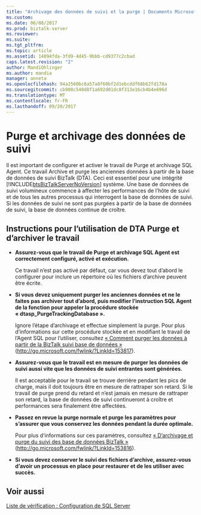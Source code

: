```yaml
---
title: "Archivage des données de suivi et la purge | Documents Microsoft"
ms.custom: 
ms.date: 06/08/2017
ms.prod: biztalk-server
ms.reviewer: 
ms.suite: 
ms.tgt_pltfrm: 
ms.topic: article
ms.assetid: 14094fda-3fd9-4d45-9bbb-cd9377c2cbad
caps.latest.revision: "2"
author: MandiOhlinger
ms.author: mandia
manager: anneta
ms.openlocfilehash: 94a2560bc8a57a8f60bf2d1ebcddf68b62fd178a
ms.sourcegitcommit: cb908c540d8f1a692d01dc8f313e16cb4b4e696d
ms.translationtype: MT
ms.contentlocale: fr-FR
ms.lasthandoff: 09/20/2017
---
```

# <a name="purging-and-archiving-tracking-data"></a>Purge et archivage des données de suivi
Il est important de configurer et activer le travail de Purge et archivage SQL Agent. Ce travail Archive et purge les anciennes données à partir de la base de données de suivi BizTalk (DTA). Ceci est essentiel pour une intégrité [!INCLUDE[btsBizTalkServerNoVersion](../includes/btsbiztalkservernoversion-md.md)] système. Une base de données de suivi volumineux commence à affecter les performances de l’hôte de suivi et de tous les autres processus qui interrogent la base de données de suivi. Si les données de suivi ne sont pas purgées à partir de la base de données de suivi, la base de données continue de croître.  
  
## <a name="guidelines-for-using-the-dta-purge-and-archive-job"></a>Instructions pour l’utilisation de DTA Purge et d’archiver le travail  
  
-   **Assurez-vous que le travail de Purge et archivage SQL Agent est correctement configuré, activé et exécution.**  
  
     Ce travail n’est pas activé par défaut, car vous devez tout d’abord le configurer pour inclure un répertoire où les fichiers d’archive peuvent être écrite.  
  
-   **Si vous devez uniquement purger les anciennes données et ne le faites pas archiver tout d’abord, puis modifier l’instruction SQL Agent de la fonction pour appeler la procédure stockée « dtasp_PurgeTrackingDatabase ».**  
  
     Ignore l’étape d’archivage et effectue simplement la purge. Pour plus d’informations sur cette procédure stockée et en modifiant le travail de l’Agent SQL pour l’utiliser, consultez [« Comment purger les données à partir de la BizTalk suivi base de données »](http://go.microsoft.com/fwlink/?LinkId=153817) (http://go.microsoft.com/fwlink/?LinkId=153817).  
  
-   **Assurez-vous que le travail est en mesure de purger les données de suivi aussi vite que les données de suivi entrantes sont générées.**  
  
     Il est acceptable pour le travail se trouve derrière pendant les pics de charge, mais il doit toujours être en mesure de rattraper son retard. Si le travail de purge prend du retard et n’est jamais en mesure de rattraper son retard, la base de données de suivi continueront à croître et performances sera finalement être affectées.  
  
-   **Passez en revue la purge normale et purge les paramètres pour s’assurer que vous conservez les données pendant la durée optimale.**  
  
     Pour plus d’informations sur ces paramètres, consultez [« D’archivage et purge du suivi des base de données BizTalk »](http://go.microsoft.com/fwlink/?LinkId=153816) (http://go.microsoft.com/fwlink/?LinkId=153816).  
  
-   **Si vous devez conserver le suivi des fichiers d’archive, assurez-vous d’avoir un processus en place pour restaurer et de les utiliser avec succès.**  
  
## <a name="see-also"></a>Voir aussi  
 [Liste de vérification : Configuration de SQL Server](~/technical-guides/checklist-configuring-sql-server.md)
